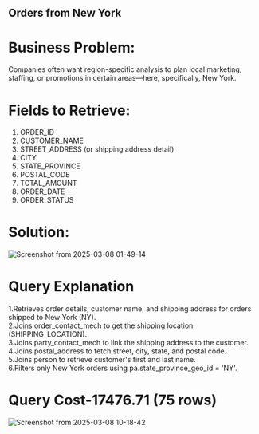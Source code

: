## Orders from New York  
# Business Problem:  
 Companies often want region-specific analysis to plan local marketing, staffing, or promotions in certain areas—here, specifically, New York.  
 # Fields to Retrieve:  
   1. ORDER_ID  
   2. CUSTOMER_NAME  
   3. STREET_ADDRESS (or shipping address detail)  
   4. CITY  
   5. STATE_PROVINCE    
   6. POSTAL_CODE    
   7. TOTAL_AMOUNT    
   8. ORDER_DATE    
   9. ORDER_STATUS    
 
# Solution:
![Screenshot from 2025-03-08 01-49-14](https://github.com/user-attachments/assets/4d9055c9-d8fd-4754-817d-e70009911b1b)

 

# Query Explanation  
1.Retrieves order details, customer name, and shipping address for orders shipped to New York (NY).  
2.Joins order_contact_mech to get the shipping location (SHIPPING_LOCATION).  
3.Joins party_contact_mech to link the shipping address to the customer.  
4.Joins postal_address to fetch street, city, state, and postal code.  
5.Joins person to retrieve customer's first and last name.  
6.Filters only New York orders using pa.state_province_geo_id = 'NY'.  

# Query Cost-17476.71 (75 rows)  
![Screenshot from 2025-03-08 10-18-42](https://github.com/user-attachments/assets/1c7c1d37-19d5-4704-9ecc-6ab6a80cb1a5)


